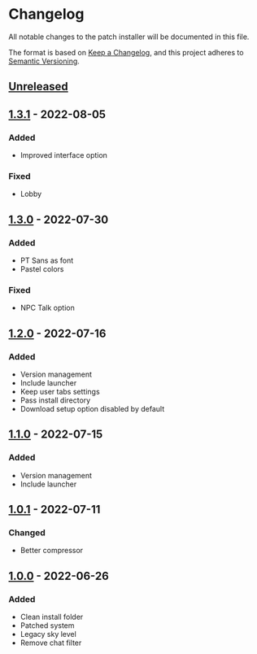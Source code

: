 # Changelog

All notable changes to the patch installer will be documented in this file.

The format is based on [Keep a Changelog](https://keepachangelog.com/en/1.0.0/),
and this project adheres to [Semantic Versioning](https://semver.org/spec/v2.0.0.html).

## [Unreleased]

## [1.3.1] - 2022-08-05

### Added

- Improved interface option

### Fixed

- Lobby

## [1.3.0] - 2022-07-30

### Added

- PT Sans as font
- Pastel colors

### Fixed

- NPC Talk option

## [1.2.0] - 2022-07-16

### Added

- Version management
- Include launcher
- Keep user tabs settings
- Pass install directory
- Download setup option disabled by default

## [1.1.0] - 2022-07-15

### Added

- Version management
- Include launcher

## [1.0.1] - 2022-07-11

### Changed

- Better compressor

## [1.0.0] - 2022-06-26

### Added

- Clean install folder
- Patched system
- Legacy sky level
- Remove chat filter

[unreleased]: https://github.com/vae-soli-fr/client/compare/patch-v1.3.1...HEAD
[1.3.1]: https://github.com/vae-soli-fr/client/compare/patch-v1.3.0...patch-v1.3.1
[1.3.0]: https://github.com/vae-soli-fr/client/compare/patch-v1.2.0...patch-v1.3.0
[1.2.0]: https://github.com/vae-soli-fr/client/compare/patch-v1.1.0...patch-v1.2.0
[1.1.0]: https://github.com/vae-soli-fr/client/compare/patch-v1.0.1...patch-v1.1.0
[1.0.1]: https://github.com/vae-soli-fr/client/compare/patch-v1.0.0...patch-v1.0.1
[1.0.0]: https://github.com/vae-soli-fr/client/releases/tag/patch-v1.0.0
